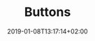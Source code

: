 ---
title: "Buttons"
date: 2019-01-08T13:17:14+02:00
draft: false
type: doc
slug: buttons

menu: docs
name: "Buttons"
weight: 7
   
---